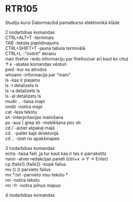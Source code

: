 # RTR105
Studiju kursi Datormacibā pamatkurss elektronikā klāde


2 nodarbibas komandas   
CTRL+ALT+T -terminals   
TAB -teksta papildinajums   
CTRL+SHIFT+T -jauna tabula terminālā  
CTRL+L -"notirit" ekranu  
man firefox -iedo informaciju par firefox(var arī kaut ko citu)  
↑↓ -skatas komandas vēsturi  
pwd -kur es atrodos  
whoami -informacija par "mani"  
ls -kas ir piejams  
ls -l detalizets ls   
ls -a  detalizets ls  
ls -al  detalizets ls  
mudir .. -taisa mapi  
rmdir  -notira mapi  
cat -lasa tekstu  
sh -interpritacijas mainišana  
ps -aux | grep sh -meklēšana pec sh  
cd / -aiziet atpakaļ majā  
cd . -palikt šajā direktorijā   
cd .. -iziet no apakšmapes  

3 nodarbibas komandas  
echo -taisa faili ,ja tur kaut kas ir tas ir parrakstits  
nano -atver redakcijas paneli  (ctrl+x -> Y -> Enter)  
cp (fails1) (fails2) -kopē failus  
mv () () parvieto failus  
mv *.txt -parvieto visu tekstu *  
rm -notira tekstu  
rm -fr  -notira pilnus mapus  

4 nodarbibas komandas 
